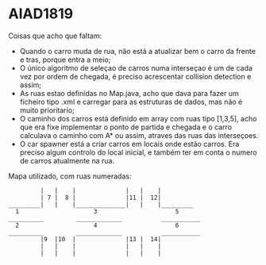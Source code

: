# AIAD1819

Coisas que acho que faltam:

  - Quando o carro muda de rua, não está a atualizar bem o carro da frente e tras, porque entra a meio;
  - O único algoritmo de seleçao de carros numa interseçao é um de cada vez por ordem de chegada, é preciso acrescentar collision detection e assim;
  - As ruas estao definidas no Map.java, acho que dava para fazer um ficheiro tipo .xml e carregar para as estruturas de dados, mas não é muito prioritario;
  - O caminho dos carros está definido em array com ruas tipo [1,3,5], acho que era fixe implementar o ponto de partida e chegada e o carro calculava o caminho com A* ou assim, atraves das ruas das interseçoes.
  - O car spawner está a criar carros em locais onde estão carros. Era preciso algum controlo do local inicial, e também ter em conta o numero de carros atualmente na rua.
  
 
 
 Mapa utilizado, com ruas numeradas:
  
             |   |    |              |   |    |
             | 7 |  8 |              |11 |  12| 
    _________|   |    |______________|   |    |_________
      1                     3                      5
    __________         _____________           ___________
      2                     4                      6
    __________         _____________           ___________
             |9  |10  |              |13 |  14| 
             |   |    |              |   |    | 
             |   |    |              |   |    |

